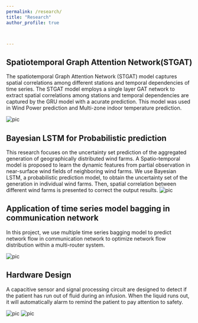 ```yaml
---
permalink: /research/
title: "Research"
author_profile: true



---
```


## Spatiotemporal Graph Attention Network(STGAT)

The spatiotemporal Graph Attention Network (STGAT) model captures spatial correlations among different stations and temporal dependencies of time series. The STGAT model employs a single layer GAT network to extract spatial correlations among stations and temporal dependencies are captured by the GRU model with a acurate prediction. This model was used in Wind Power prediction and Multi-zone indoor temperature prediction.

![pic](https://xiaopengli1.github.io/XiaopengLi/images/p2.png)

## Bayesian LSTM for Probabilistic prediction

This research focuses on the uncertainty set prediction of the aggregated generation of geographically distributed wind farms. A Spatio-temporal model is proposed to learn the dynamic features from partial observation in near-surface wind fields of neighboring wind farms. We use Bayesian LSTM, a probabilistic prediction model, to obtain the uncertainty set of the generation in individual wind farms. Then, spatial correlation between different wind farms is presented to correct the output results.
![pic](https://xiaopengli1.github.io/XiaopengLi/images/p1.png)


## Application of time series model bagging in communication network

In this project, we use multiple time series bagging model to predict network flow in communication network to optimize network flow distribution within a multi-router system.

![pic](https://xiaopengli1.github.io/XiaopengLi/images/p4.png)


## Hardware Design

A capacitive sensor and signal processing circuit are designed to detect if the patient has run out of fluid during an infusion. When the liquid runs out, it will automatically alarm to remind the patient to pay attention to safety.

![pic](https://xiaopengli1.github.io/XiaopengLi/images/p5.png)
![pic](https://xiaopengli1.github.io/XiaopengLi/images/p6.png)
